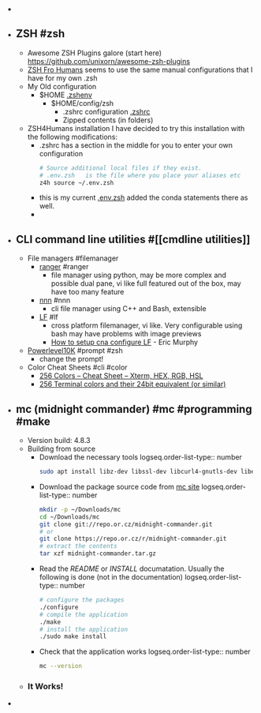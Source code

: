 -
- ## ZSH #zsh
	- Awesome ZSH Plugins galore (start here) https://github.com/unixorn/awesome-zsh-plugins
	- [ZSH Fro Humans](https://github.com/romkatv/zsh4humans) seems to use the same manual configurations that I have for my own .zsh
	- My Old configuration
		- $HOME [.zshenv](../assets/.zshenv_1699184280203_0)
			- $HOME/config/zsh
				- .zshrc configuration  [.zshrc](../assets/.zshrc_1699184497887_0)
				- Zipped contents (in folders)
	- ZSH4Humans installation
	  I have decided to try this installation with the following modifications:
		- .zshrc has a section in the middle for you to enter your own configuration
		  ```bash
		  # Source additional local files if they exist.
		  # .env.zsh   is the file where you place your aliases etc
		  z4h source ~/.env.zsh
		  
		  ```
		- this is my current [.env.zsh](../assets/.env_1699201711960_0.zsh)
		  added the conda statements there as well.
		-
- ## CLI command line utilities #[[cmdline utilities]]
	- File managers #filemanager
		- [ranger](https://github.com/ranger/ranger) #ranger
			- file manager using python, may be more complex and possible dual pane, vi like
			  full featured out of the box, may have too many feature
		- [nnn](https://github.com/jarun/nnn) #nnn
			- cli file manager using C++ and Bash, extensible
		- [LF](https://github.com/gokcehan/lf) #lf
			- cross platform filemanager, vi like.  Very configurable using bash
			  may have problems with image previews
			- [How to setup cna configure LF](https://youtu.be/2oWqD3JCXuI?si=gxubQoKLXx3YBgRs) - Eric Murphy
	- [Powerlevel10K](https://github.com/romkatv/powerlevel10k#how-do-i-add-username-andor-hostname-to-prompt) #prompt #zsh
		- change the prompt!
	- Color Cheat Sheets #cli #color
		- [256 Colors – Cheat Sheet – Xterm, HEX, RGB, HSL](https://jonasjacek.github.io/colors/)
		- [256 Terminal colors and their 24bit equivalent (or similar)](https://www.calmar.ws/vim/256-xterm-24bit-rgb-color-chart.html)
- ## mc (midnight commander) #mc #programming #make
	- Version build: 4.8.3
	- Building from source
		- Download the necessary tools
		  logseq.order-list-type:: number
		  ```bash
		  sudo apt install libz-dev libssl-dev libcurl4-gnutls-dev libexpat1-dev gettext cmake gcc curl
		  ```
		- Download the package source code from [mc site](https://midnight-commander.org/)
		  logseq.order-list-type:: number
		  ```bash
		  mkdir -p ~/Downloads/mc
		  cd ~/Downloads/mc
		  git clone git://repo.or.cz/midnight-commander.git
		  # or
		  git clone https://repo.or.cz/r/midnight-commander.git
		  # extract the contents
		  tar xzf midnight-commander.tar.gz
		  ```
		- Read the *README* or *INSTALL* documatation.  Usually the following is done (not in the documentation)
		  logseq.order-list-type:: number
		  ```bash
		  # configure the packages
		  ./configure
		  # compile the application
		  ./make
		  # install the application
		  ./sudo make install
		  ```
		- Check that the application works
		  logseq.order-list-type:: number
		  ```bash
		  mc --version
		  ```
	- ### It Works!
-